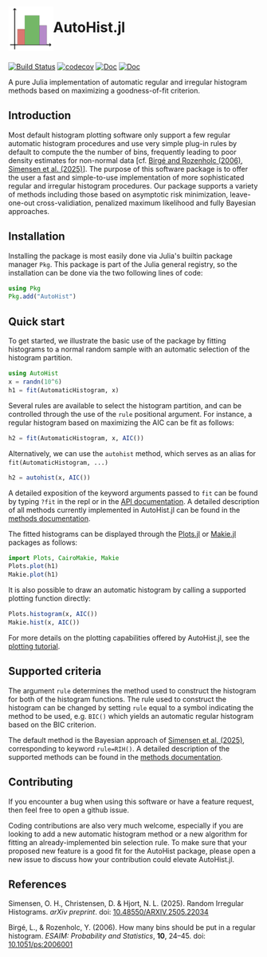 <picture><source srcset="docs/src/assets/logo-dark.svg" media="(prefers-color-scheme: dark)"><img src="docs/src/assets/logo.svg" width="90" alt="AutoHist logo" align="left"></picture>
# AutoHist.jl <br><br>

[![Build Status](https://github.com/oskarhs/AutoHist.jl/actions/workflows/CI.yml/badge.svg?branch=main)](https://github.com/oskarhs/AutoHist.jl/actions/workflows/CI.yml?query=branch%3Amain)
[![codecov](https://codecov.io/gh/oskarhs/AutoHist.jl/branch/main/graph/badge.svg)](https://codecov.io/gh/oskarhs/AutoHist.jl)
[![Doc](https://img.shields.io/badge/docs-stable-blue.svg)](https://oskarhs.github.io/AutoHist.jl/stable/)
[![Doc](https://img.shields.io/badge/docs-dev-blue.svg)](https://oskarhs.github.io/AutoHist.jl/dev/)

A pure Julia implementation of automatic regular and irregular histogram methods based on maximizing a goodness-of-fit criterion.

## Introduction
Most default histogram plotting software only support a few regular automatic histogram procedures and use very simple plug-in rules by default to compute the the number of bins, frequently leading to poor density estimates for non-normal data \[cf. [Birgé and Rozenholc (2006)](#birge2006bins), [Simensen et al. (2025)](#simensen2025random)\]. The purpose of this software package is to offer the user a fast and simple-to-use implementation of more sophisticated regular and irregular histogram procedures. Our package supports a variety of methods including those based on asymptotic risk minimization, leave-one-out cross-validiation, penalized maximum likelihood and fully Bayesian approaches.

## Installation
Installing the package is most easily done via Julia's builtin package manager `Pkg`. This package is part of the Julia general registry, so the installation can be done via the two following lines of code:
```julia
using Pkg
Pkg.add("AutoHist")
```

## Quick start

To get started, we illustrate the basic use of the package by fitting histograms to a normal random sample with an automatic selection of the histogram partition.

```julia
using AutoHist
x = randn(10^6)
h1 = fit(AutomaticHistogram, x)
```

Several rules are available to select the histogram partition, and can be controlled through the use of the `rule` positional argument. For instance, a regular histogram based on maximizing the AIC can be fit as follows:
```julia
h2 = fit(AutomaticHistogram, x, AIC())
```
Alternatively, we can use the `autohist` method, which serves as an alias for `fit(AutomaticHistogram, ...)`
```julia
h2 = autohist(x, AIC())
```

A detailed exposition of the keyword arguments passed to `fit` can be found by typing `?fit` in the repl or in the [API documentation](https://oskarhs.github.io/AutoHist.jl/stable/api/). A detailed description of all methods currently implemented in AutoHist.jl can be found in the [methods documentation](https://oskarhs.github.io/AutoHist.jl/stable/methods/).

The fitted histograms can be displayed through the [Plots.jl](https://github.com/JuliaPlots/Plots.jl) or [Makie.jl](https://github.com/MakieOrg/Makie.jl) packages as follows:

```julia
import Plots, CairoMakie, Makie
Plots.plot(h1)
Makie.plot(h1)
```

It is also possible to draw an automatic histogram by calling a supported plotting function directly:
```julia
Plots.histogram(x, AIC())
Makie.hist(x, AIC())
```
For more details on the plotting capabilities offered by AutoHist.jl, see the [plotting tutorial](https://oskarhs.github.io/AutoHist.jl/stable/examples/plotting/).

## Supported criteria

The argument `rule` determines the method used to construct the histogram for both of the histogram functions. The rule used to construct the histogram can be changed by setting `rule` equal to a symbol indicating the method to be used, e.g. `BIC()` which yields an automatic regular histogram based on the BIC criterion.

The default method is the Bayesian approach of [Simensen et al. (2025)](#simensen2025random), corresponding to keyword `rule=RIH()`.
A detailed description of the supported methods can be found in the [methods documentation](https://oskarhs.github.io/AutoHist.jl/stable/methods/).

## Contributing
If you encounter a bug when using this software or have a feature request, then feel free to open a github issue.

Coding contributions are also very much welcome, especially if you are looking to add a new automatic histogram method or a new algorithm for fitting an already-implemented bin selection rule. To make sure that your proposed new feature is a good fit for the AutoHist package, please open a new issue to discuss how your contribution could elevate AutoHist.jl.

## References
<a name="simensen2025random"></a> Simensen, O. H., Christensen, D. & Hjort, N. L. (2025). Random Irregular Histograms. _arXiv preprint_. doi: [10.48550/ARXIV.2505.22034](https://doi.org/10.48550/ARXIV.2505.22034)

<a name="birge2006bins"></a> Birgé, L., & Rozenholc, Y. (2006). How many bins should be put in a regular histogram. _ESAIM: Probability and Statistics_, **10**, 24–45. doi: [10.1051/ps:2006001](https://doi.org/10.1051/ps:2006001)

